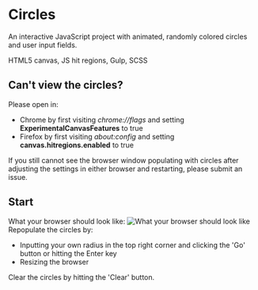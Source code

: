 # Circles
An interactive JavaScript project with animated, randomly colored circles and user input fields.

HTML5 canvas, JS hit regions, Gulp, SCSS

## Can't view the circles?
Please open in:
* Chrome by first visiting _chrome://flags_ and setting **ExperimentalCanvasFeatures** to true
* Firefox by first visiting _about:config_ and setting **canvas.hitregions.enabled** to true

If you still cannot see the browser window populating with circles after adjusting the settings in either browser and restarting, please submit an issue.

## Start
What your browser should look like:
![What your browser should look like](https://kellyzhou.github.io/circles/circles-initial-screenshot.png "Initial screen")
Repopulate the circles by:
* Inputting your own radius in the top right corner and clicking the 'Go' button or hitting the Enter key
* Resizing the browser

Clear the circles by hitting the 'Clear' button.
